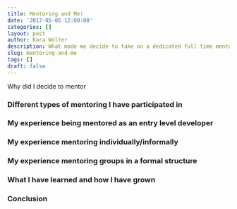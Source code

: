 ```yaml
---
title: Mentoring and Me!
date: '2017-05-05 12:00:00'
categories: []
layout: post
author: Kara Wolter
description: What made me decide to take on a dedicated full time mentoring position and what I have gained professionally and personally?
slug: mentoring-and-me
tags: []
draft: false
---
```


Why did I decide to mentor

### Different types of mentoring I have participated in

### My experience being mentored as an entry level developer

### My experience mentoring individually/informally

### My experience mentoring groups in a formal structure

### What I have learned and how I have grown

### Conclusion
